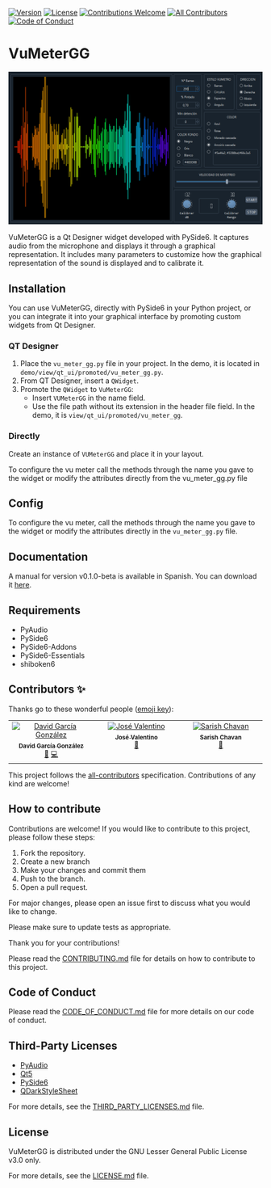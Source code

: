 [![Version](https://img.shields.io/github/v/release/DavidGG-dev/VuMeterGG?include_prereleases)](https://github.com/DavidGG-dev/VuMeterGG/releases)
[![License](https://img.shields.io/badge/license-LGPLv3-blue.svg)](https://opensource.org/licenses/LGPL-3.0)
[![Contributions Welcome](https://img.shields.io/badge/contributions-welcome-brightgreen.svg?style=flat)](https://github.com/DavidGG-dev/VuMeterGG/issues)
[![All Contributors](https://img.shields.io/github/all-contributors/DavidGG-dev/VuMeterGG?color=ee8449&style=flat-square)](#contributors)
[![Code of Conduct](https://img.shields.io/badge/code%20of%20conduct-contributor%20covenant-ff69b4.svg)](CODE_OF_CONDUCT.md)
# VuMeterGG

![readme_cover](doc/images/readme_cover.png)

VuMeterGG is a Qt Designer widget developed with PySide6. It captures audio from the microphone and displays it through a graphical representation.
It includes many parameters to customize how the graphical representation of the sound is displayed and to calibrate it.

## Installation
You can use VuMeterGG, directly with PySide6 in your Python project, or you can integrate it into your graphical interface by promoting custom widgets from Qt Designer.

### QT Designer
1. Place the `vu_meter_gg.py` file in your project. In the demo, it is located in `demo/view/qt_ui/promoted/vu_meter_gg.py`.
2. From QT Designer, insert a `QWidget`.
3. Promote the `QWidget` to `VuMeterGG`:
   - Insert `VUMeterGG` in the name field.
   - Use the file path without its extension in the header file field. In the demo, it is `view/qt_ui/promoted/vu_meter_gg`.

### Directly
Create an instance of `VUMeterGG` and place it in your layout.

To configure the vu meter call the methods through the name you gave to the widget or modify the attributes directly from the vu_meter_gg.py file

## Config
To configure the vu meter, call the methods through the name you gave to the widget or modify the attributes directly in the `vu_meter_gg.py` file.

## Documentation
A manual for version v0.1.0-beta is available in Spanish. You can download it [here](docs/manual_v0.1.0-beta_spanish.pdf).

## Requirements
- PyAudio
- PySide6
- PySide6-Addons
- PySide6-Essentials
- shiboken6

## Contributors ✨

Thanks go to these wonderful people ([emoji key](https://allcontributors.org/docs/en/emoji-key)):

<!-- ALL-CONTRIBUTORS-LIST:START - Do not remove or modify this section -->
<!-- prettier-ignore-start -->
<!-- markdownlint-disable -->
<table>
  <tbody>
    <tr>
      <td align="center" valign="top" width="14.28%"><a href="https://github.com/DavidGG-dev"><img src="https://avatars.githubusercontent.com/u/113294479?v=4?s=100" width="100px;" alt="David García González"/><br /><sub><b>David García González</b></sub></a><br /><a href="#maintenance-DavidGG-dev" title="Maintenance">🚧</a> <a href="#code-DavidGG-dev" title="Code">💻</a></td>
      <td align="center" valign="top" width="14.28%"><a href="https://www.josval.xyz"><img src="https://avatars.githubusercontent.com/u/105240557?v=4?s=100" width="100px;" alt="José Valentino"/><br /><sub><b>José Valentino</b></sub></a><br /><a href="#ideas-josvaal" title="Ideas, Planning, & Feedback">🤔</a></td>
      <td align="center" valign="top" width="14.28%"><a href="https://github.com/Sarishc"><img src="https://avatars.githubusercontent.com/u/65647124?v=4?s=100" width="100px;" alt="Sarish Chavan"/><br /><sub><b>Sarish Chavan</b></sub></a><br /><a href="#doc-Sarishc" title="Documentation">📖</a></td>
    </tr>
  </tbody>
</table>

<!-- markdownlint-restore -->
<!-- prettier-ignore-end -->

<!-- ALL-CONTRIBUTORS-LIST:END -->

This project follows the [all-contributors](https://allcontributors.org) specification.
Contributions of any kind are welcome!

## How to contribute
Contributions are welcome! If you would like to contribute to this project, please follow these steps:

1. Fork the repository.
2. Create a new branch 
3. Make your changes and commit them
4. Push to the branch.
5. Open a pull request.

For major changes, please open an issue first to discuss what you would like to change.

Please make sure to update tests as appropriate.

Thank you for your contributions!

Please read the [CONTRIBUTING.md](CONTRIBUTING.md) file for details on how to contribute to this project.

## Code of Conduct

Please read the [CODE_OF_CONDUCT.md](CODE_OF_CONDUCT.md) file for more details on our code of conduct.

## Third-Party Licenses

- [PyAudio](https://github.com/CristiFati/pyaudio)
- [Qt5](https://github.com/qt/qt5)
- [PySide6](https://github.com/qtproject/pyside-pyside-setup)
- [QDarkStyleSheet](https://github.com/ColinDuquesnoy/QDarkStyleSheet)

For more details, see the [THIRD_PARTY_LICENSES.md](THIRD_PARTY_LICENSES.md) file.

## License

VuMeterGG is distributed under the GNU Lesser General Public License v3.0 only.

For more details, see the [LICENSE.md](LICENSE.md) file.
